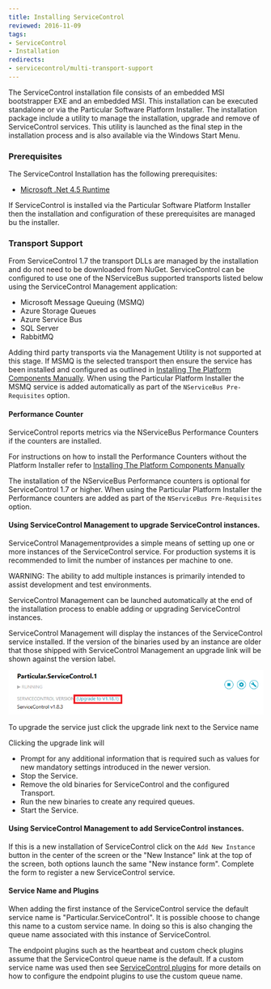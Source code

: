 ```yaml
---
title: Installing ServiceControl
reviewed: 2016-11-09
tags:
- ServiceControl
- Installation
redirects:
- servicecontrol/multi-transport-support
---
```


The ServiceControl installation file consists of an embedded MSI bootstrapper EXE and an embedded MSI. This installation can be executed standalone or via the Particular Software Platform Installer. The installation package include a utility to manage the installation, upgrade and remove of ServiceControl services. This utility is launched as the final step in the installation process and is also available via the Windows Start Menu.


### Prerequisites

The ServiceControl Installation has the following prerequisites:

 * [Microsoft .Net 4.5 Runtime](https://www.microsoft.com/en-us/download/details.aspx?id=30653)

If ServiceControl is installed via the Particular Software Platform Installer then the installation and configuration of these prerequisites are managed bu the installer.


### Transport Support

From ServiceControl 1.7 the transport DLLs are managed by the installation and do not need to be downloaded from NuGet. ServiceControl can be configured to use one of the NServiceBus supported transports listed below using the ServiceControl Management application:

 * Microsoft Message Queuing (MSMQ)
 * Azure Storage Queues
 * Azure Service Bus
 * SQL Server
 * RabbitMQ

Adding third party transports via the Management Utility is not supported at this stage. If MSMQ is the selected transport then ensure the service has been installed and configured as outlined in [Installing The Platform Components Manually](/platform/installer/offline.md#platform-installer-components-nservicebus-prerequisites). When using the Particular Platform Installer the MSMQ service is added automatically as part of the `NServiceBus Pre-Requisites` option.


#### Performance Counter

ServiceControl reports metrics via the NServiceBus Performance Counters if the counters are installed.

For instructions on how to install the Performance Counters without the Platform Installer refer to [Installing The Platform Components Manually](/platform/installer/offline.md)

The installation of the NServiceBus Performance counters is optional for ServiceControl 1.7 or higher. When using the Particular Platform Installer the Performance counters are added as part of the `NServiceBus Pre-Requisites` option.


#### Using ServiceControl Management to upgrade ServiceControl instances.

ServiceControl Managementprovides a simple means of setting up one or more instances of the ServiceControl service. For production systems it is recommended to limit the number of instances per machine to one.

WARNING: The ability to add multiple instances is primarily intended to assist development and test environments.

ServiceControl Management can be launched automatically at the end of the installation process to enable adding or upgrading ServiceControl instances.

ServiceControl Management will display the instances of the ServiceControl service installed. If the version of the binaries used by an instance are older that those shipped with ServiceControl Management an upgrade link will be shown against the version label.

![](managementutil-upgradelink.png 'width=500')

To upgrade the service just click the upgrade link next to the Service name

Clicking the upgrade link will

 * Prompt for any additional information that is required such as values for new mandatory settings introduced in the newer version.
 * Stop the Service.
 * Remove the old binaries for ServiceControl and the configured Transport.
 * Run the new binaries to create any required queues.
 * Start the Service.


#### Using ServiceControl Management to add ServiceControl instances.

If this is a new installation of ServiceControl click on the `Add New Instance` button in the center of the screen or the "New Instance" link at the top of the screen,  both options launch the same "New instance form". Complete the form to register a new ServiceControl service.


#### Service Name and Plugins

When adding the first instance of the ServiceControl service the default service name is "Particular.ServiceControl". It is possible choose to change this name to a custom service name. In doing so this is also changing the queue name associated with this instance of ServiceControl.

The endpoint plugins such as the heartbeat and custom check plugins assume that the ServiceControl queue name is the default. If a custom service name was used then see [ServiceControl plugins](/servicecontrol/plugins) for more details on how to configure the endpoint plugins to use the custom queue name.
